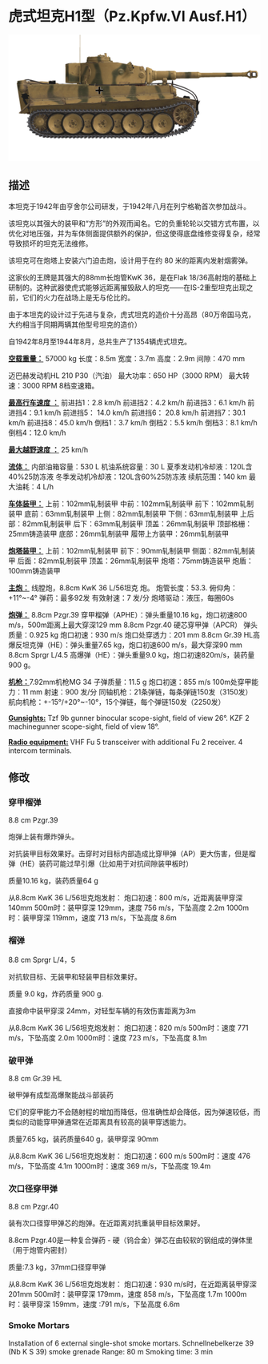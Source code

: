 # 虎式坦克H1型（Pz.Kpfw.VI Ausf.H1）

![_pzvi-h1](../images/_pzvi-h1.png)

## 描述

本坦克于1942年由亨舍尔公司研发，于1942年八月在列宁格勒首次参加战斗。

该坦克以其强大的装甲和“方形”的外观而闻名。它的负重轮轮以交错方式布置，以优化对地压强，并为车体侧面提供额外的保护，但这使得底盘维修变得复杂，经常导致损坏的坦克无法维修。

该坦克可在炮塔上安装六门迫击炮，设计用于在约 80 米的距离内发射烟雾弹。

这家伙的王牌是其强大的88mm长炮管KwK 36，是在Flak 18/36高射炮的基础上研制的。这种武器使虎式能够远距离摧毁敌人的坦克——在IS-2重型坦克出现之前，它们的火力在战场上是无与伦比的。

由于本坦克的设计过于先进与复杂，虎式坦克的造价十分高昂（80万帝国马克，大约相当于同期两辆其他型号坦克的造价）

自1942年8月至1944年8月，总共生产了1354辆虎式坦克。

<b><u>空载重量：</u></b> 57000 kg
长度：8.5m
宽度：3.7m
高度：2.9m
间隙：470 mm

迈巴赫发动机HL 210 P30（汽油）
最大功率：650 HP（3000 RPM）
最大转速：3000 RPM
8档变速箱。

<b><u>最高行车速度 ：</u></b>
前进挡1：2.8 km/h
前进挡2：4.2 km/h
前进挡3：6.1 km/h
前进挡4：9.1 km/h
前进挡5： 14.0 km/h
前进挡6： 20.8 km/h
前进挡7：30.1 km/h
前进挡8：45.0 km/h
倒档1：3.7 km/h
倒档2：5.5 km/h
倒档3：8.1 km/h
倒档4：12.0 km/h

<b><u>最大越野速度 ：</u></b> 25 km/h

<b><u>流体：</u></b>
内部油箱容量：530 L
机油系统容量：30 L
夏季发动机冷却液：120L含40%25防冻液
冬季发动机冷却液：120L含60%25防冻液
续航范围：140 km
最大油耗：4 L/h

<b><u>车体装甲：</u></b>
上前：102mm轧制装甲
中前：102mm轧制装甲
前下：102mm轧制装甲
底前：63mm轧制装甲
上侧：82mm轧制装甲
下侧：63mm轧制装甲
上后部：82mm轧制装甲
后下：63mm轧制装甲
顶盖：26mm轧制装甲
顶部格栅：25mm铸造装甲
底部：26mm轧制装甲
履带上方装甲：26mm轧制装甲

<b><u>炮塔装甲：</u></b>
上前：102mm轧制装甲
前下：90mm轧制装甲
侧面：82mm轧制装甲
后面：82mm轧制装甲
顶盖：26mm轧制装甲
炮塔：75mm铸造装甲
炮盾：100mm铸造装甲

<b><u>主炮：</u></b> 线膛炮，8.8cm KwK 36 L/56坦克 炮。
炮管长度：53.3.
俯仰角：+11°~-4°
弹药：最多92发
有效射速：7 发/分
炮塔驱动：液压，每圈60s

<b><u>炮弹：</u></b>
8.8cm Pzgr.39 穿甲榴弹（APHE）：弹头重量10.16 kg，炮口初速800 m/s，500m距离上最大穿深129 mm
8.8cm Pzgr.40 硬芯穿甲弹（APCR） 弹头质量：0.925 kg 炮口初速：930 m/s 炮口处穿透力：201 mm
8.8cm Gr.39 HL高爆反坦克弹（HE）：弹头重量7.65 kg，炮口初速600 m/s，最大穿深90 mm
8.8cm Sprgr L/4.5 高爆弹（HE）：弹头重量9.0 kg，炮口初速820m/s，装药量900 g。

<b><u>机枪：</u></b>7.92mm机枪MG 34
子弹质量：11.5 g
炮口初速：855 m/s
100m处穿甲能力：11 mm
射速：900 发/分
同轴机枪：21条弹链，每条弹链150发（3150发）
航向机枪：+-15°/+20°~-10°，15个弹链，每个弹链150发（2250发）

<b><u>Gunsights:</u></b>
Tzf 9b gunner binocular scope-sight, field of view 26°.
KZF 2 machinegunner scope-sight, field of view 18°.

<b><u>Radio equipment:</u></b>
VHF Fu 5 transceiver with additional Fu 2 receiver.
4 intercom terminals.


## 修改


### 穿甲榴弹

8.8 cm Pzgr.39

炮弹上装有爆炸弹头。

对抗装甲目标效果好。击穿时对目标内部造成比穿甲弹（AP）更大伤害，但是榴弹（HE）装药可能过早引爆（比如用于对抗间隙装甲板时）

质量10.16 kg，装药质量64 g

从8.8cm KwK 36 L/56坦克炮发射：
炮口初速：800 m/s，近距离装甲穿深 140mm
500m时：装甲穿深 129mm，速度 756 m/s，下坠高度 2.2m
1000m时：装甲穿深 119mm，速度 713 m/s，下坠高度 8.6m


### 榴弹

8.8 cm Sprgr L/4，5

对抗软目标、无装甲和轻装甲目标效果好。

质量 9.0 kg，炸药质量 900 g.

直接命中装甲穿深 24mm，对轻型车辆的有效伤害距离为3m

从8.8cm KwK 36 L/56坦克炮发射：
炮口初速：820 m/s
500m时：速度 771 m/s，下坠高度 2.0m
1000m时：速度 723 m/s，下坠高度 8.1m


### 破甲弹

8.8 cm Gr.39 HL

破甲弹有成型高爆聚能战斗部装药

它们的穿甲能力不会随射程的增加而降低，但准确性却会降低，因为弹速较低，而类似的动能穿甲弹通常在近距离具有较高的装甲穿透能力。

质量7.65 kg，装药质量640 g，装甲穿深 90mm

从8.8cm KwK 36 L/56坦克炮发射：
炮口初速：600 m/s
500m时：速度 476 m/s，下坠高度 4.1m
1000m时：速度 369 m/s，下坠高度 19.4m


### 次口径穿甲弹

8.8 cm Pzgr.40

装有次口径穿甲弹芯的炮弹。在近距离对抗重装甲目标效果好。

8.8cm Pzgr.40是一种复合弹药 - 硬（钨合金）弹芯在由较软的钢组成的弹体里（用于炮管内密封）

质量:7.3 kg，37mm口径穿甲弹

从8.8cm KwK 36 L/56坦克炮发射：
炮口初速：930 m/s时，在近距离装甲穿深 201mm
500m时：装甲穿深 179mm，速度 858 m/s，下坠高度 1.7m
1000m时：装甲穿深 159mm，速度 :791 m/s，下坠高度 6.6m


### Smoke Mortars

Installation of 6 external single-shot smoke mortars.
Schnellnebelkerze 39 (Nb K S 39) smoke grenade
Range: 80 m
Smoking time: 3 min